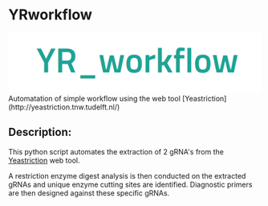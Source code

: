 # YRworkflow
<div align="center">
  <img src="YR_workflow.PNG">
</div>
Automatation of simple workflow using the web tool [Yeastriction](http://yeastriction.tnw.tudelft.nl/)

## Description:

This python script automates the extraction of 2 gRNA's from the [Yeastriction](http://yeastriction.tnw.tudelft.nl/) web tool. 

A restriction enzyme digest analysis is then conducted on the extracted gRNAs and unique enzyme cutting sites are identified.
Diagnostic primers are then designed against these specific gRNAs.


